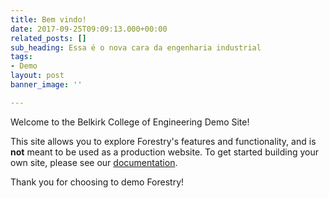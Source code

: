 ```yaml
---
title: Bem vindo!
date: 2017-09-25T09:09:13.000+00:00
related_posts: []
sub_heading: Essa é o nova cara da engenharia industrial
tags:
- Demo
layout: post
banner_image: ''

---
```

Welcome to the Belkirk College of Engineering Demo Site!

This site allows you to explore Forestry's features and functionality, and is **not** meant to be used as a production website. To get started building your own site, please see our [documentation](https://forestry.io/docs/).

Thank you for choosing to demo Forestry!